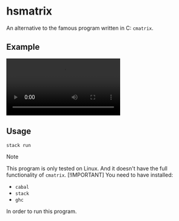 # hsmatrix

An alternative to the famous program written in C: `cmatrix`.

## Example

![Example](https://github.com/4ster-light/hsmatrix/blob/main/matrix.mp4)

## Usage

```bash
stack run
```

> [!NOTE]
> This program is only tested on Linux.
> And it doesn't have the full functionality of `cmatrix`.
> [!IMPORTANT]
> You need to have installed:
>
> - `cabal`
> - `stack`
> - `ghc`
>
> In order to run this program.
